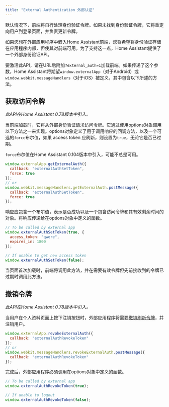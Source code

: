 ```yaml
---
title: "External Authentication 外部认证"
---
```


默认情况下，前端将自行处理身份验证令牌。如果未找到身份验证令牌，它将重定向用户到登录页面，并负责更新令牌。

如果您想在外部应用程序中嵌入Home Assistant前端，您将希望将身份验证存储在应用程序内部，但使其对前端可用。为了支持这一点，Home Assistant提供了一个外部身份验证API。

要激活此API，请在URL后附加`?external_auth=1`加载前端。如果传递了这个参数，Home Assistant将期望`window.externalApp`（对于Android）或`window.webkit.messageHandlers`（对于iOS）被定义，其中包含以下所述的方法。

## 获取访问令牌

_此API在Home Assistant 0.78版本中引入。_

当前端加载时，它将从外部身份验证请求访问令牌。它通过使用options对象调用以下方法之一来实现。options对象定义了用于调用响应的回调方法，以及一个可选的`force`布尔值，如果 access token 应刷新，则设置为`true`，无论它是否已过期。

`force`布尔值在Home Assistant 0.104版本中引入，可能不总是可用。

```js
window.externalApp.getExternalAuth({
  callback: "externalAuthSetToken",
  force: true
});
// or
window.webkit.messageHandlers.getExternalAuth.postMessage({
  callback: "externalAuthSetToken",
  force: true
});
```

响应应包含一个布尔值，表示是否成功以及一个包含访问令牌和其有效剩余时间的对象。将响应传递给在options对象中定义的函数。

```js
// To be called by external app
window.externalAuthSetToken(true, {
  access_token: "qwere",
  expires_in: 1800
});

// If unable to get new access token
window.externalAuthSetToken(false);
```

当页面首次加载时，前端将调用此方法，并在需要有效令牌但先前接收到的令牌已过期时调用此方法。

## 撤销令牌

_此API在Home Assistant 0.78版本中引入。_

当用户在个人资料页面上按下注销按钮时，外部应用程序将需要[撤销刷新令牌](auth_api.md#revoking-a-refresh-token)，并注销用户。

```js
window.externalApp.revokeExternalAuth({
  callback: "externalAuthRevokeToken"
});
// or
window.webkit.messageHandlers.revokeExternalAuth.postMessage({
  callback: "externalAuthRevokeToken"
});
```

完成后，外部应用程序必须调用在options对象中定义的函数。
```js
// To be called by external app
window.externalAuthRevokeToken(true);

// If unable to logout
window.externalAuthRevokeToken(false);
```
